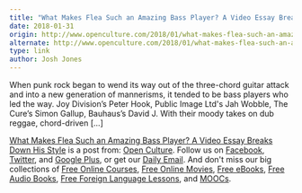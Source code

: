 ```yaml
---
title: "What Makes Flea Such an Amazing Bass Player? A Video Essay Breaks Down His Style"
date: 2018-01-31
origin: http://www.openculture.com/2018/01/what-makes-flea-such-an-amazing-bass-player-a-video-essay-breaks-down-his-style.html
alternate: http://www.openculture.com/2018/01/what-makes-flea-such-an-amazing-bass-player-a-video-essay-breaks-down-his-style.html
type: link
author: Josh Jones
---
```


When punk rock began to wend its way out of the three-chord guitar attack and into a new generation of mannerisms, it tended to be bass players who led the way. Joy Division’s Peter Hook, Public Image Ltd's Jah Wobble, The Cure’s Simon Gallup, Bauhaus’s David J. With their moody takes on dub reggae, chord-driven […]

[What Makes Flea Such an Amazing Bass Player? A Video Essay Breaks Down His Style](http://www.openculture.com/2018/01/what-makes-flea-such-an-amazing-bass-player-a-video-essay-breaks-down-his-style.html) is a post from: [Open Culture](http://www.openculture.com). Follow us on [Facebook](https://www.facebook.com/openculture), [Twitter](https://twitter.com/#!/openculture), and [Google Plus](https://plus.google.com/108579751001953501160/posts), or get our [Daily Email](http://www.openculture.com/dailyemail). And don't miss our big collections of [Free Online Courses](http://www.openculture.com/freeonlinecourses), [Free Online Movies](http://www.openculture.com/freemoviesonline), [Free eBooks](http://www.openculture.com/free_ebooks),&nbsp;[Free Audio Books](http://www.openculture.com/freeaudiobooks), [Free Foreign Language Lessons](http://www.openculture.com/freelanguagelessons), and [MOOCs](http://www.openculture.com/free_certificate_courses).

